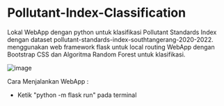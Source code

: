 # Pollutant-Index-Classification
Lokal WebApp dengan python untuk klasifikasi Pollutant Standards Index dengan dataset pollutant-standards-index-southtangerang-2020-2022. menggunakan web framework flask untuk local routing WebApp dengan Bootstrap CSS dan Algoritma Random Forest untuk klasifikasi.

![image](https://github.com/AdityaMiko/Pollutant-Index-Classification/assets/54790529/10a90f45-bb05-4a44-a651-0b51e43eacc9)

Cara Menjalankan WebApp :
- Ketik "python -m flask run" pada terminal
